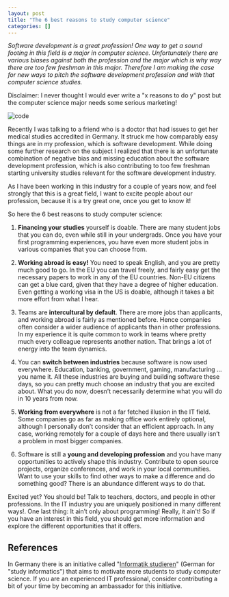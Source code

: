 ```yaml
---
layout: post
title: "The 6 best reasons to study computer science"
categories: []
---
```


*Software development is a great profession! One way to get a sound footing in this field is a major in computer science. Unfortunately there are various biases against both the profession and the major which is why way there are too few freshman in this major. Therefore I am making the case for new ways to pitch the software development profession and with that computer science studies.*

Disclaimer: I never thought I would ever write a "x reasons to do y" post but the computer science major needs some serious marketing!

![code](/images/code_s.jpg)

Recently I was talking to a friend who is a doctor that had issues to get her medical studies accredited in Germany. It struck me how comparably easy things are in my profession, which is software development. While doing some further research on the subject I realized that there is an unfortunate combination of negative bias and missing education about the software development profession, which is also contributing to too few freshman starting university studies relevant for the software development industry.

As I have been working in this industry for a couple of years now, and feel strongly that this is a great field, I want to excite people about our profession, because it is a try great one, once you get to know it!

So here the 6 best reasons to study computer science:

1. **Financing your studies** yourself is doable. There are many student jobs that you can do, even while still in your undergrads. Once you have your first programming experiences, you have even more student jobs in various companies that you can choose from.

1. **Working abroad is easy!** You need to speak English, and you are pretty much good to go. In the EU you can travel freely, and fairly easy get the necessary papers to work in any of the EU countries. Non-EU citizens can get a blue card, given that they have a degree of higher education. Even getting a working visa in the US is doable, although it takes a bit more effort from what I hear. 

1. Teams are **intercultural by default**. There are more jobs than applicants, and working abroad is fairly as mentioned before. Hence companies often consider a wider audience of applicants than in other professions. In my experience it is quite common to work in teams where pretty much every colleague represents another nation. That brings a lot of energy into the team dynamics.

1. You can **switch between industries** because software is now used everywhere. Education, banking, government, gaming, manufacturing … you name it. All these industries are buying and building software these days, so you can pretty much choose an industry that you are excited about. What you do now, doesn’t necessarily determine what you will do in 10 years from now.

1. **Working from everywhere** is not a far fetched illusion in the IT field. Some companies go as far as making office work entirely optional, although I personally don’t consider that an efficient approach. In any case, working remotely for a couple of days here and there usually isn’t a problem in most bigger companies.

1. Software is still a **young and developing profession** and you have many opportunities to actively shape this industry. Contribute to open source projects, organize conferences, and work in your local communities. Want to use your skills to find other ways to make a difference and do something good? There is an abundance different ways to do that.

Excited yet? You should be! Talk to teachers, doctors, and people in other professions. In the IT industry you are uniquely positioned in many different ways!. One last thing: It ain’t only about programming! Really, it ain't! So if you have an interest in this field, you should get more information and explore the different opportunities that it offers.

## References

In Germany there is an initiative called "[Informatik studieren](http://www.informatik-studieren.de)" (German for "study informatics") that aims to motivate more students to study computer science. If you are an experienced IT professional, consider contributing a bit of your time by becoming an ambassador for this initiative.

